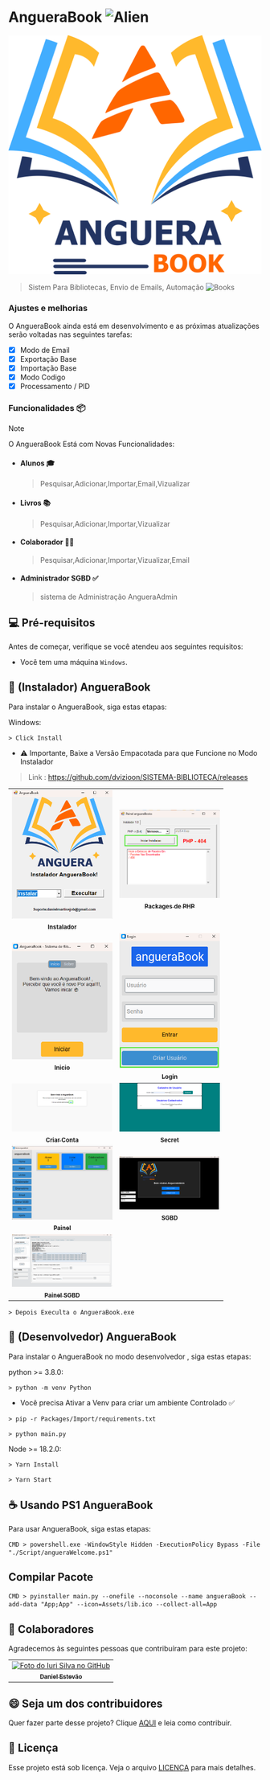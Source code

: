 # AngueraBook <img src="https://raw.githubusercontent.com/Tarikul-Islam-Anik/Animated-Fluent-Emojis/master/Emojis/Smilies/Alien.png" alt="Alien" width="25" height="25" />

<img src="./Assets/Logo.png"  alt="AngueraBook">

> Sistem Para Bibliotecas, Envio de Emails, Automação <img src="https://raw.githubusercontent.com/Tarikul-Islam-Anik/Animated-Fluent-Emojis/master/Emojis/Objects/Books.png" alt="Books" width="25" height="25" />

### Ajustes e melhorias

O AngueraBook ainda está em desenvolvimento e as próximas atualizações serão voltadas nas seguintes tarefas:

- [x] Modo de Email
- [x] Exportação Base
- [x] Importação Base
- [x] Modo Codigo
- [x] Processamento / PID

### Funcionalidades 📦

>[!NOTE] 
O AngueraBook Está com Novas Funcionalidades:

- #### Alunos 🎓
    
    > Pesquisar,Adicionar,Importar,Email,Vizualizar

- #### Livros 📚
    
    > Pesquisar,Adicionar,Importar,Vizualizar


- #### Colaborador 🧑‍🏫
    
    > Pesquisar,Adicionar,Importar,Vizualizar,Email

- #### Administrador SGBD ✅
    
    > sistema de Administração AngueraAdmin


## 💻 Pré-requisitos

Antes de começar, verifique se você atendeu aos seguintes requisitos:

- Você tem uma máquina `Windows`.

## 🚀 (Instalador) AngueraBook

Para instalar o AngueraBook, siga estas etapas:


Windows:

```
> Click Install
```
- ⚠️ Importante, Baixe a Versão Empacotada para que Funcione no Modo Instalador 
> Link : https://github.com/dvizioon/SISTEMA-BIBLIOTECA/releases

<table>
  <tr>
    <td align="center">
      <a href="#" >
      <img src="./imgAngueraBook/01.png" width=200 alt="imgAngueraBook"/>
        <br>
        <sub>
          <b>Instalador</b>
        </sub>
      </a>
    </td>
    <td align="center">
      <a href="#" >
      <img src="./imgAngueraBook/02.png" width="200px;"   alt="imgAngueraBook"/>
        <br>
        <sub>
          <b>Packages de PHP</b>
        </sub>
      </a>
    </td>
  </tr>
    <tr>
    <td align="center">
      <a href="#" >
      <img src="./imgAngueraBook/03.png" width=200 alt="imgAngueraBook"/>
        <br>
        <sub>
          <b>Inicio</b>
        </sub>
      </a>
    </td>
    <td align="center">
      <a href="#" >
      <img src="./imgAngueraBook/04.png" width="200px;"   alt="imgAngueraBook"/>
        <br>
        <sub>
          <b>Login</b>
        </sub>
      </a>
    </td>
  </tr>
   <tr>
    <td align="center">
      <a href="#" >
      <img src="./imgAngueraBook/05.png" width=200 alt="imgAngueraBook"/>
        <br>
        <sub>
          <b>Criar Conta</b>
        </sub>
      </a>
    </td>
    <td align="center">
      <a href="#" >
      <img src="./imgAngueraBook/06.png" width="200px;"   alt="imgAngueraBook"/>
        <br>
        <sub>
          <b>Secret</b>
        </sub>
      </a>
    </td>
  </tr>
  <tr>
    <td align="center">
      <a href="#" >
      <img src="./imgAngueraBook/07.png" width=200 alt="imgAngueraBook"/>
        <br>
        <sub>
          <b>Painel</b>
        </sub>
      </a>
    </td>
    <td align="center">
      <a href="#" >
      <img src="./imgAngueraBook/08.png" width="200px;"   alt="imgAngueraBook"/>
        <br>
        <sub>
          <b>SGBD</b>
        </sub>
      </a>
    </td>
  </tr>
   <tr>
    <td align="center">
      <a href="#" >
      <img src="./imgAngueraBook/09.png" width=200 alt="imgAngueraBook"/>
        <br>
        <sub>
          <b>Painel SGBD</b>
        </sub>
      </a>
    </td>
  </tr>
</table>

```
> Depois Execulta o AngueraBook.exe
```

## 🚀 (Desenvolvedor) AngueraBook

Para instalar o AngueraBook no modo desenvolvedor , siga estas etapas:

python >= 3.8.0:

```
> python -m venv Python
```
- Você precisa Ativar a Venv para criar um
ambiente Controlado ✅

```
> pip -r Packages/Import/requirements.txt
```

```
> python main.py
```

Node >= 18.2.0:
```
> Yarn Install
```

```
> Yarn Start
```

## ☕ Usando PS1 AngueraBook

Para usar AngueraBook, siga estas etapas:

```
CMD > powershell.exe -WindowStyle Hidden -ExecutionPolicy Bypass -File "./Script/angueraWelcome.ps1"
```
## Compilar Pacote

```
CMD > pyinstaller main.py --onefile --noconsole --name angueraBook --add-data "App;App" --icon=Assets/lib.ico --collect-all=App   
```

## 🤝 Colaboradores

Agradecemos às seguintes pessoas que contribuíram para este projeto:

<table>
  <tr>
    <td align="center">
      <a href="#" >
        <img src="https://avatars.githubusercontent.com/u/147283064?v=4" width="100px;" alt="Foto do Iuri Silva no GitHub"/><br>
        <sub>
          <b>Daniel Estevão</b>
        </sub>
      </a>
    </td>
  
  </tr>
</table>

## 😄 Seja um dos contribuidores

Quer fazer parte desse projeto? Clique [AQUI](CONTRIBUTING.md) e leia como contribuir.

## 📝 Licença

Esse projeto está sob licença. Veja o arquivo [LICENÇA](LICENSE.md) para mais detalhes.
